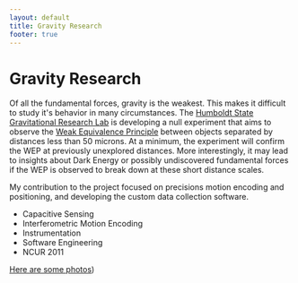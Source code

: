 ```yaml
---
layout: default
title: Gravity Research
footer: true
---
```


# Gravity Research

Of all the fundamental forces, gravity is the weakest.  This makes it difficult to study it's behavior in many circumstances.  The [Humboldt State Gravitational Research Lab](http://www.humboldt.edu/physics/gravitational-lab.html) is developing a null experiment that aims to observe the [Weak Equivalence Principle](http://en.wikipedia.org/wiki/Equivalence_principle) between objects separated by distances less than 50 microns.  At a minimum, the experiment will confirm the WEP at previously unexplored distances.  More interestingly, it may lead to insights about Dark Energy or possibly undiscovered fundamental forces if the WEP is observed to break down at these short distance scales.

My contribution to the project focused on precisions motion encoding and positioning, and developing the custom data collection software.

- Capacitive Sensing
- Interferometric Motion Encoding
- Instrumentation
- Software Engineering
- NCUR 2011


[Here are some photos](http://www.flickr.com/photos/bretc/sets/72157627758235393/))